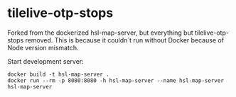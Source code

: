 # tilelive-otp-stops

Forked from the dockerized hsl-map-server, but everything but tilelive-otp-stops removed. This is because it couldn´t run without Docker because of Node version mismatch.

Start development server:

```
docker build -t hsl-map-server .
docker run --rm -p 8080:8080 -h hsl-map-server --name hsl-map-server hsl-map-server
```

